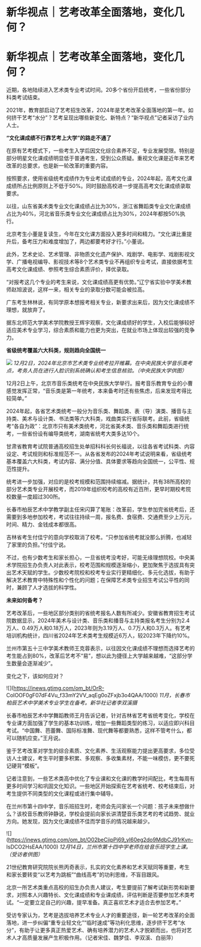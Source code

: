 # 新华视点｜艺考改革全面落地，变化几何？

# 新华视点｜艺考改革全面落地，变化几何？

近期，各地陆续进入艺术类专业考试时间。20多个省份开启统考，一些省份部分科类考试结束。

2021年，教育部启动了艺考招生改革，2024年是艺考改革全面落地的第一年。如何挤干艺考“水分”？艺考呈现出哪些新变化、新特点？“新华视点”记者采访了业内人士。

**“文化课成绩不行靠艺考上大学”的路走不通了**

在原有艺考模式下，一些考生入学后因文化综合素养不足，专业发展受限。特别是部分明星文化课成绩明显低于普通考生，受到公众质疑。重视文化课是近年来艺考改革的总要求，也是新一轮改革的重要内容。

按照要求，使用省级统考成绩作为专业考试成绩的专业，2024年起，高考文化课成绩所占比例原则上不低于50%。同时鼓励高校进一步提高高考文化课成绩录取要求。

以往，山东省美术类专业文化课成绩占比为30%，浙江省舞蹈类专业文化课成绩占比为40%，河北省音乐类专业文化课成绩占比为30%，2024年都按50%执行。

北京考生小董是复读生，今年在文化课方面投入更多时间和精力。“文化课比重提升后，备考压力和难度增加了，两边都要考好才行。”小董说。

此外，艺术史论、艺术管理、非物质文化遗产保护、戏剧学、电影学、戏剧影视文学、广播电视编导、影视技术等8个艺术类专业不再组织专业考试，直接依据考生高考文化课成绩、参照考生综合素质评价，择优录取。

“对报考这几个专业的考生来说，文化课成绩高更有优势。”辽宁省实验中学美术教师赵旭波说，这样一来，相关专业的录取分数可能会被拉高。

广东考生林林说，有同学原本想报考相关专业，新要求出来后，因为文化课成绩不理想，就放弃了。

据东北师范大学美术学院教授王辉宇观察，文化课成绩好的学生，入校后能够较好适应美术专业学习，综合素质和能力也更为突出，在就业市场上体现出较强的竞争力。

**省级统考覆盖六大科类，规则趋向全国统一**

![](https://inews.gtimg.com/om_bt/OZsHZBqc9wu0_-Npn3e014R-_RETzDSPrSNDwdiR3wt7kAA/1000)
_12月2日，2024年北京市艺术类专业统考拉开帷幕。在中央民族大学音乐类考点，考务人员在进行人脸识别系统确认和考生信息核验。（中央民族大学供图）_

12月2日上午，北京市音乐类统考在中央民族大学举行。报考音乐教育专业的小曹感觉发挥正常，“音乐类是第一年统考，本来备考时还有些焦虑，后来发现考得比较简单。”

2024年起，各省艺术类统考一般分为音乐类、舞蹈类、表（导）演类、播音与主持类、美术与设计类、书法类等六大科类，戏曲类实行省际联考。此前，省级统考“各自为政”：北京市只有美术类统考，河北省美术类、音乐类和舞蹈类进行统考，一些省份设有编导类统考，湖南省统考大类多达10个。

甘肃省教育考试院普通高校招生处单招科科长何长福说，以往各省考试科类、内容设定、考试规则和标准规范不一。从各省发布的2024年考试说明来看，省级统考基本覆盖六大科类，考试内容、满分分值、具体要求等趋向全国统一，公平性、规范性提升。

统考进一步加强，对应的是校考规模和范围持续缩减。据统计，共有38所高校的部分艺术类专业开展校考，而2019年组织校考的高校有近百所，更早时期校考院校数量一度超过300所。

长春市柏辰艺术中学教学副主任宋闪算了笔账：改革前，学生参加完省统考后，还需要到多地参加校考，考试往往持续一周，报名费、食宿费、交通费至少上万元，时间、精力、金钱成本都很高。

吉林省考生付佳宁的意向学校取消了校考。“只参加省统考就没那么折腾，也减轻了家里的负担。”付佳宁说。

不过，也有少数考生和家长担心，一旦省统考没考好，可能无缘理想院校。中央美术学院招生办负责人对此表示，校考范围和规模逐渐缩小，更加聚焦于选拔具有突出艺术天赋的学生。少数校考院校和校考专业实行更精细化、多元化选拔，有助于解决艺术教育中特殊性和个性化的问题；在保障艺术类专业招生考试公平性的同时，兼顾了人才选拔的科学性。

**未来如何备考？**

艺考改革后，一些地区部分类别的省统考报名人数有所减少。安徽省教育招生考试院数据显示，2024年美术与设计类、音乐类和播音与主持类报名考生分别为2.4万人、0.49万人和0.18万人，2023年则为3.19万人、0.7万人和0.3万人。有艺考培训机构统计，四川省2024年艺术类考生规模近6万人，较2023年下降约10%。

兰州市第五十三中学美术教师王克蓉表示，以往因文化课成绩不理想而选择艺考的考生能占到80%，改革后艺考不“易”，想以此为捷径上大学越来越难，“这部分学生数量会逐渐减少”。

变化之下，该如何应对？

![](https://inews.gtimg.com/om_bt/OrR-
CoIOOF0gF07dF4Vu_f33mY2VV_aqEg0oZFxjb3o4QAA/1000)
_11月，长春市柏辰艺术中学美术专业学生在备考。新华社记者李双溪摄_

长春市柏辰艺术中学舞蹈教师王月告诉记者，针对吉林省艺考省统考变化，学校在专业课方面加强了学生的基本功训练，增加一些舞蹈类型的练习，以适应即兴科目考试。“中国舞、芭蕾舞、国际标准舞、现代舞等都要熟悉，这样不管考什么，都可以随机应变。”王月说。

鉴于艺考改革对学生的综合素质、文化素养、生活观察能力提出更高要求，多位受访人士建议，考生平时要多积累、多观察、多收集素材，不能一味模仿，更不要死记硬背“模板”。

记者注意到，一些艺术类高中优化了专业课和文化课的教学时间配比，考生每周有更多时间学习和巩固文化知识。一些地区开始探索在艺考省统考、校考结束后，对考生提供不同类型的文化课程或进行集中辅导。

在兰州市第十四中学，音乐班招生时，老师会先问家长一个问题：孩子未来想做什么？该校音乐教师钟静说，学校会提前向家长讲清楚音乐类艺考的考试趋势、就业方向。她发现，因为文化课成绩不佳而学音乐的情况越来越少。

![](https://inews.gtimg.com/om_bt/O02beCiipPj69_yl60eg2do9MdbCJ91rKvn-
IsDCO2HsEAA/1000) _12月14日，兰州市第十四中学老师在给音乐班学生上课。（受访者供图）_

21世纪教育研究院院长熊丙奇表示，扎实的文化素养和艺术天赋同等重要，考生和家长要转变“以艺考为跳板”“曲线高考”的功利思维，不盲目跟风。

北京一所艺术类重点高校的招生办负责人建议，考生要提前了解考试新形势和新要求，对照本人兴趣特长、文化课成绩和专业课成绩，评估判断是否要参加艺术类考试。“一定要立足自己的兴趣，提早准备。真正喜欢艺术才适合去参加艺考。”

受访专家认为，艺考是选拔培养艺术专业人才的重要途径，新一轮艺考改革的全面落地，进一步纠偏“重专业轻文化”“临时速成”等功利化思维，逐步挤干艺考“水分”，有助于让更多真正热爱艺术、确有培养潜力的艺术人才脱颖而出，也将对艺术人才高质量发展产生积极作用。（记者宋佳、魏梦佳、李双溪、白丽萍）

